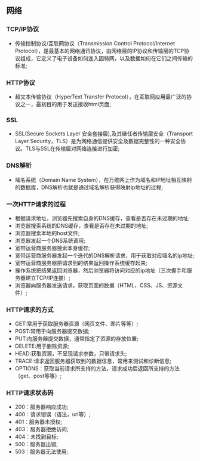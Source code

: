 ## 网络

### TCP/IP协议
- 传输控制协议/互联网协议（Transmission Control Protocol/Internet Protocol），是最基本的网络通讯协议，由网络层的IP协议和传输层的TCP协议组成，它定义了电子设备如何连入因特网，以及数据如何在它们之间传输的标准;

### HTTP协议
- 超文本传输协议（HyperText Transfer Protocol），在互联网应用最广泛的协议之一，最初目的用于发送接收html页面;

### SSL
- SSL(Secure Sockets Layer 安全套接层),及其继任者传输层安全（Transport Layer Security，TLS）是为网络通信提供安全及数据完整性的一种安全协议。TLS与SSL在传输层对网络连接进行加密;

### DNS解析
- 域名系统（Domain Name System），在万维网上作为域名和IP地址相互映射的数据库，DNS解析也就是通过域名解析获得映射ip地址的过程;

### 一次HTTP请求的过程
- 根据请求地址，浏览器先搜索自身的DNS缓存，查看是否存在未过期的地址;
- 浏览器搜索系统的DNS缓存，查看是否存在未过期的地址;
- 浏览器搜索本地的host文件;
- 浏览器发起一个DNS系统调用;
- 宽带运营商服务器搜索本身缓存;
- 宽带运营商服务器发起一个迭代的DNS解析请求，用于获取对应域名的ip地址;
- 宽带运营商服务器把请求到的结果返回操作系统缓存起来;
- 操作系统把结果返回浏览器，然后浏览器将访问对应的ip地址（三次握手和服务器建立TCP/IP连接）;
- 浏览器向服务器发送请求，获取页面的数据（HTML、CSS、JS、资源文件）;

### HTTP请求的方式
- GET:常用于获取服务器资源（网页文件、图片等等）;
- POST:常用于向服务器提交数据;
- PUT:向服务器提交数据，通常指定了资源的存放位置;
- DELETE:用于删除资源;
- HEAD:获取资源，不呈现请求参数，只带请求头;
- TRACE:请求返回服务器获取到的数据信息，常用来测试和诊断信息;
- OPTIONS：获取当前请求所支持的方法，请求成功后返回所支持的方法（get、post等等）;

### HTTP请求状态码
- 200：服务器响应成功;
- 400：请求错误（语法，url等）;
- 401：服务器未授权;
- 403：服务器拒绝访问;
- 404：未找到目标;
- 500：服务器出错;
- 503：服务器无法使用;